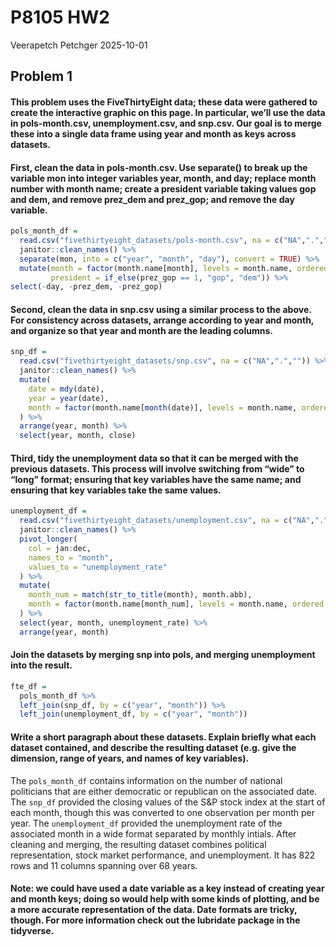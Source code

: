 P8105 HW2
================
Veerapetch Petchger
2025-10-01

## Problem 1

#### This problem uses the FiveThirtyEight data; these data were gathered to create the interactive graphic on this page. In particular, we’ll use the data in pols-month.csv, unemployment.csv, and snp.csv. Our goal is to merge these into a single data frame using year and month as keys across datasets.

#### First, clean the data in pols-month.csv. Use separate() to break up the variable mon into integer variables year, month, and day; replace month number with month name; create a president variable taking values gop and dem, and remove prez_dem and prez_gop; and remove the day variable.

``` r
pols_month_df = 
  read.csv("fivethirtyeight_datasets/pols-month.csv", na = c("NA",".","")) %>% 
  janitor::clean_names() %>% 
  separate(mon, into = c("year", "month", "day"), convert = TRUE) %>% 
  mutate(month = factor(month.name[month], levels = month.name, ordered = TRUE),
         president = if_else(prez_gop == 1, "gop", "dem")) %>%
select(-day, -prez_dem, -prez_gop)
```

#### Second, clean the data in snp.csv using a similar process to the above. For consistency across datasets, arrange according to year and month, and organize so that year and month are the leading columns.

``` r
snp_df = 
  read.csv("fivethirtyeight_datasets/snp.csv", na = c("NA",".","")) %>% 
  janitor::clean_names() %>% 
  mutate(
    date = mdy(date),
    year = year(date),
    month = factor(month.name[month(date)], levels = month.name, ordered = TRUE)
  ) %>% 
  arrange(year, month) %>% 
  select(year, month, close)
```

#### Third, tidy the unemployment data so that it can be merged with the previous datasets. This process will involve switching from “wide” to “long” format; ensuring that key variables have the same name; and ensuring that key variables take the same values.

``` r
unemployment_df = 
  read.csv("fivethirtyeight_datasets/unemployment.csv", na = c("NA",".","")) %>% 
  janitor::clean_names() %>% 
  pivot_longer(
    col = jan:dec,
    names_to = "month",
    values_to = "unemployment_rate"
  ) %>% 
  mutate(
    month_num = match(str_to_title(month), month.abb),
    month = factor(month.name[month_num], levels = month.name, ordered = TRUE)
  ) %>% 
  select(year, month, unemployment_rate) %>% 
  arrange(year, month)
```

#### Join the datasets by merging snp into pols, and merging unemployment into the result.

``` r
fte_df =
  pols_month_df %>% 
  left_join(snp_df, by = c("year", "month")) %>% 
  left_join(unemployment_df, by = c("year", "month"))
```

#### Write a short paragraph about these datasets. Explain briefly what each dataset contained, and describe the resulting dataset (e.g. give the dimension, range of years, and names of key variables).

The `pols_month_df` contains information on the number of national
politicians that are either democratic or republican on the associated
date. The `snp_df` provided the closing values of the S&P stock index at
the start of each month, though this was converted to one observation
per month per year. The `unemployment_df` provided the unemployment rate
of the associated month in a wide format separated by monthly intials.
After cleaning and merging, the resulting dataset combines political
representation, stock market performance, and unemployment. It has 822
rows and 11 columns spanning over 68 years.

#### Note: we could have used a date variable as a key instead of creating year and month keys; doing so would help with some kinds of plotting, and be a more accurate representation of the data. Date formats are tricky, though. For more information check out the lubridate package in the tidyverse.
